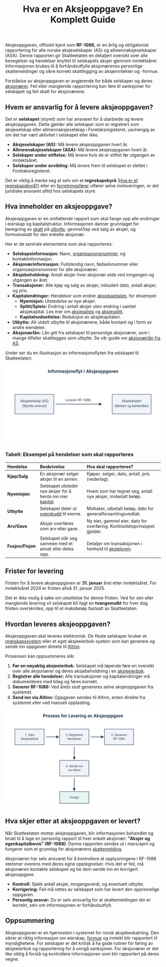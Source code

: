 ﻿---
title: "Hva er en Aksjeoppgave? En Komplett Guide"
seoTitle: "Hva er en Aksjeoppgave? En Komplett Guide"
description: 'Aksjeoppgaven, offisielt kjent som **RF-1086**, er en årlig og obligatorisk rapportering for alle norske aksjeselskaper (AS) og allmennaksjeselskaper (ASA). De...'
---

Aksjeoppgaven, offisielt kjent som **RF-1086**, er en årlig og obligatorisk rapportering for alle norske aksjeselskaper (AS) og allmennaksjeselskaper (ASA). Denne rapporten gir Skatteetaten en detaljert oversikt over alle bevegelser og hendelser knyttet til selskapets aksjer gjennom inntektsåret. Informasjonen brukes til å forhåndsutfylle aksjonærenes personlige skattemeldinger og sikre korrekt skattlegging av aksjeinntekter og -formue.

Forståelse av aksjeoppgaven er avgjørende for både selskaper og deres [aksjonærer](/blogs/regnskap/hva-er-en-aksjonaer "Hva er en Aksjonær? En Komplett Guide"). Feil eller manglende rapportering kan føre til sanksjoner for selskapet og feil skatt for aksjonærene.

## Hvem er ansvarlig for å levere aksjeoppgaven?

Det er **selskapet** (styret) som har ansvaret for å utarbeide og levere aksjeoppgaven. Dette gjelder alle selskaper som er registrert som aksjeselskap eller allmennaksjeselskap i Foretaksregisteret, uavhengig av om det har vært aktivitet i selskapet eller ikke.

*   **Aksjeselskaper (AS):** Må levere aksjeoppgaven hvert år.
*   **Allmennaksjeselskaper (ASA):** Må levere aksjeoppgaven hvert år.
*   **Selskaper under stiftelse:** Må levere hvis de er stiftet før utgangen av inntektsåret.
*   **Selskaper under avvikling:** Må levere frem til selskapet er slettet i Foretaksregisteret.

Det er viktig å merke seg at selv om et **regnskapsbyrå** ([Hva er et regnskapsbyrå?](/blogs/regnskap/regnskapsbyra "Regnskapsbyrå: Hva gjør de og hvorfor er det viktig?")) eller en [forretningsfører](/blogs/regnskap/hva-er-forretningsforer "Hva er en forretningsfører?") utfører selve innleveringen, er det juridiske ansvaret alltid hos selskapets styre.

## Hva inneholder en aksjeoppgave?

Aksjeoppgaven er en omfattende rapport som skal fange opp alle endringer i eierskap og kapitalstruktur. Informasjonen danner grunnlaget for beregning av [skatt](/blogs/regnskap/hva-er-skatt "Hva er skatt?") på [utbytte](/blogs/regnskap/maskimalt-utbytte "Hva er maksimalt utbytte?"), gevinst/tap ved salg av aksjer, og formuesskatt for den enkelte aksjonær.

Her er de sentrale elementene som skal rapporteres:

*   **Selskapsinformasjon:** Navn, [organisasjonsnummer](/blogs/regnskap/hva-er-organisasjonsnummer "Hva er et organisasjonsnummer?"), og kontaktinformasjon.
*   **Aksjonærinformasjon:** Fullstendig navn, fødselsnummer eller organisasjonsnummer for alle aksjonærer.
*   **Aksjebeholdning:** Antall aksjer hver aksjonær eide ved inngangen og utgangen av året.
*   **Transaksjoner:** Alle kjøp og salg av aksjer, inkludert dato, antall aksjer, og pris.
*   **Kapitalendringer:** Hendelser som endrer [aksjekapitalen](/blogs/regnskap/hva-er-aksjekapital "Hva er aksjekapital?"), for eksempel:
    *   **Nyemisjon:** Utstedelse av nye aksjer.
    *   **Splitt/Spleis:** Endring i antall aksjer uten endring i samlet aksjekapital. Les mer om [aksjespleis](/blogs/regnskap/hva-er-aksjespleis "Hva er Aksjespleis? En Detaljert Guide") og [aksjesplitt](/blogs/regnskap/hva-er-aksjesplitt "Hva er en Aksjesplitt? En Komplett Guide").
    *   **Kapitalnedsettelse:** Reduksjon av aksjekapitalen.
*   **Utbytte:** Alt utdelt utbytte til aksjonærene, både kontant og i form av andre eiendeler.
*   **Aksjonærlån:** Lån gitt fra selskapet til personlige aksjonærer, som i mange tilfeller skattlegges som utbytte. Se vår guide om [aksjonærlån fra AS](/blogs/regnskap/hva-er-aksjonaerlan-fra-as "Hva er aksjonærlån fra et AS?").

Under ser du en illustrasjon av informasjonsflyten fra selskapet til Skatteetaten:

![Informasjonsflyt i Aksjeoppgaven](informasjonsflyt-aksjeoppgave.svg)

### Tabell: Eksempel på hendelser som skal rapporteres

| Hendelse | Beskrivelse | Hva skal rapporteres? |
| :--- | :--- | :--- |
| **Kjøp/Salg** | En aksjonær selger aksjer til en annen. | Kjøper, selger, dato, antall, pris (vederlag). |
| **Nyemisjon** | Selskapet utsteder nye aksjer for å hente inn mer [kapital](/blogs/regnskap/hva-er-kapital "Hva er kapital?"). | Hvem som har tegnet seg, antall nye aksjer, innbetalt beløp. |
| **Utbytte** | Selskapet deler ut [overskudd](/blogs/regnskap/hva-er-overskudd "Hva er overskudd?") til eierne. | Mottaker, utbetalt beløp, dato for generalforsamlingsvedtak. |
| **Arv/Gave** | Aksjer overføres som arv eller gave. | Ny eier, gammel eier, dato for overføring. Kontinuitetsprinsippet gjelder. |
| **Fusjon/Fisjon** | Selskapet slår seg sammen med et annet eller deles opp. | Detaljer om transaksjonen i henhold til [aksjeloven](/blogs/regnskap/hva-er-aksjeloven "Hva er aksjeloven?"). |

## Frister for levering

Fristen for å levere aksjeoppgaven er **31. januar** året etter inntektsåret. For inntektsåret 2024 er fristen altså 31. januar 2025.

Det er *ikke* mulig å søke om utsettelse for denne fristen. Ved for sen eller manglende levering vil selskapet bli ilagt en **tvangsmulkt** for hver dag fristen overskrides, opp til et maksbeløp fastsatt av Skatteetaten.

## Hvordan leveres aksjeoppgaven?

Aksjeoppgaven skal leveres elektronisk. De fleste selskaper bruker et [regnskapssystem](/blogs/regnskap/hva-er-regnskap "Hva er et regnskapssystem?") eller et eget aksjeeierbok-system som kan generere og sende inn oppgaven direkte til [Altinn](/blogs/regnskap/hva-er-altinn "Hva er Altinn?").

Prosessen kan oppsummeres slik:
1.  **Før en nøyaktig aksjeeierbok:** Selskapet må løpende føre en oversikt over alle aksjonærer og deres aksjebeholdning i en [aksjeeierbok](/blogs/regnskap/hva-er-en-aksjeeierbok "Hva er en aksjeeierbok?").
2.  **Registrer alle hendelser:** Alle transaksjoner og kapitalendringer må dokumenteres med bilag og føres korrekt.
3.  **Generer RF-1086:** Ved årets slutt genereres selve aksjeoppgaven fra systemet.
4.  **Send inn via Altinn:** Oppgaven sendes til Altinn, enten direkte fra systemet eller ved manuell opplasting.

![Prosess for levering av aksjeoppgave](prosess-levering-aksjeoppgave.svg)

## Hva skjer etter at aksjeoppgaven er levert?

Når Skatteetaten mottar aksjeoppgaven, blir informasjonen behandlet og brukt til å lage en personlig rapport til hver enkelt aksjonær: **"Aksjer og egenkapitalbevis" (RF-1088)**. Denne rapporten sendes ut i mars/april og fungerer som et grunnlag for aksjonærens [skattemelding](/blogs/regnskap/skattemelding "Hva er en skattemelding?").

Aksjonæren har selv ansvaret for å kontrollere at opplysningene i RF-1088 stemmer overens med deres egne opptegnelser. Hvis det er feil, må aksjonæren kontakte selskapet og be dem sende inn en korrigert aksjeoppgave.

*   **Kontroll:** Sjekk antall aksjer, inngangsverdi, og eventuelt utbytte.
*   **Korrigering:** Feil må rettes av selskapet som har levert den opprinnelige oppgaven.
*   **Personlig ansvar:** Du er selv ansvarlig for at skattemeldingen din er korrekt, selv om informasjonen er forhåndsutfylt.

## Oppsummering

Aksjeoppgaven er en hjørnestein i systemet for norsk aksjebeskatning. Den sikrer at riktig informasjon om eierskap, [formue](/blogs/regnskap/hva-er-formue "Hva er formue?") og inntekt blir rapportert til myndighetene. For selskaper er det kritisk å ha gode rutiner for føring av aksjeeierbok og rapportering for å unngå sanksjoner. For aksjonærer er det like viktig å forstå og kontrollere informasjonen som blir rapportert på deres vegne.











